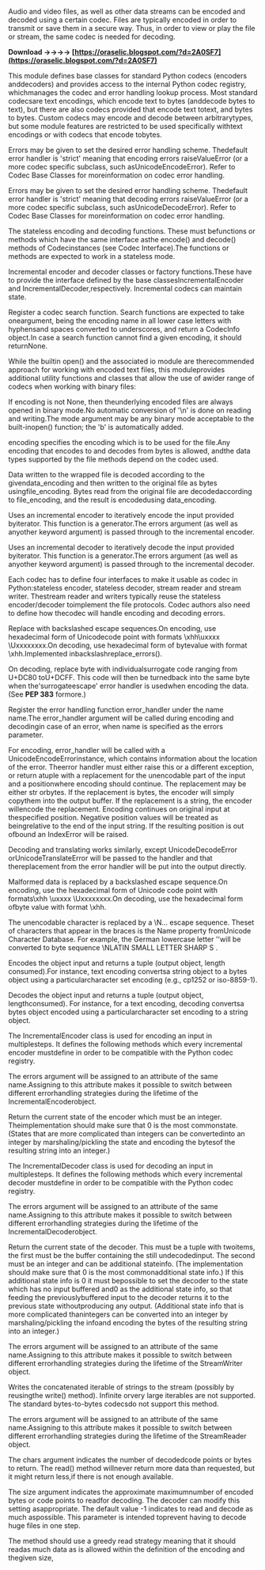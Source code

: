 
 
Audio and video files, as well as other data streams can be encoded and decoded using a certain codec. Files are typically encoded in order to transmit or save them in a secure way. Thus, in order to view or play the file or stream, the same codec is needed for decoding.
 
**Download ->->->-> [https://oraselic.blogspot.com/?d=2A0SF7](https://oraselic.blogspot.com/?d=2A0SF7)**


 
This module defines base classes for standard Python codecs (encoders anddecoders) and provides access to the internal Python codec registry, whichmanages the codec and error handling lookup process. Most standard codecsare text encodings, which encode text to bytes (anddecode bytes to text), but there are also codecs provided that encode text totext, and bytes to bytes. Custom codecs may encode and decode between arbitrarytypes, but some module features are restricted to be used specifically withtext encodings or with codecs that encode tobytes.
 
Errors may be given to set the desired error handling scheme. Thedefault error handler is 'strict' meaning that encoding errors raiseValueError (or a more codec specific subclass, such asUnicodeEncodeError). Refer to Codec Base Classes for moreinformation on codec error handling.
 
Errors may be given to set the desired error handling scheme. Thedefault error handler is 'strict' meaning that decoding errors raiseValueError (or a more codec specific subclass, such asUnicodeDecodeError). Refer to Codec Base Classes for moreinformation on codec error handling.
 
The stateless encoding and decoding functions. These must befunctions or methods which have the same interface asthe encode() and decode() methods of Codecinstances (see Codec Interface).The functions or methods are expected to work in a stateless mode.

Incremental encoder and decoder classes or factory functions.These have to provide the interface defined by the base classesIncrementalEncoder and IncrementalDecoder,respectively. Incremental codecs can maintain state.
 
Register a codec search function. Search functions are expected to take oneargument, being the encoding name in all lower case letters with hyphensand spaces converted to underscores, and return a CodecInfo object.In case a search function cannot find a given encoding, it should returnNone.
 
While the builtin open() and the associated io module are therecommended approach for working with encoded text files, this moduleprovides additional utility functions and classes that allow the use of awider range of codecs when working with binary files:
 
If encoding is not None, then theunderlying encoded files are always opened in binary mode.No automatic conversion of '\n' is done on reading and writing.The mode argument may be any binary mode acceptable to the built-inopen() function; the 'b' is automatically added.
 
encoding specifies the encoding which is to be used for the file.Any encoding that encodes to and decodes from bytes is allowed, andthe data types supported by the file methods depend on the codec used.
 
Data written to the wrapped file is decoded according to the givendata\_encoding and then written to the original file as bytes usingfile\_encoding. Bytes read from the original file are decodedaccording to file\_encoding, and the result is encodedusing data\_encoding.
 
Uses an incremental encoder to iteratively encode the input provided byiterator. This function is a generator.The errors argument (as well as anyother keyword argument) is passed through to the incremental encoder.
 
Uses an incremental decoder to iteratively decode the input provided byiterator. This function is a generator.The errors argument (as well as anyother keyword argument) is passed through to the incremental decoder.
 
Each codec has to define four interfaces to make it usable as codec in Python:stateless encoder, stateless decoder, stream reader and stream writer. Thestream reader and writers typically reuse the stateless encoder/decoder toimplement the file protocols. Codec authors also need to define how thecodec will handle encoding and decoding errors.
 
Replace with backslashed escape sequences.On encoding, use hexadecimal form of Unicodecode point with formats \xhh\uxxxx \Uxxxxxxxx.On decoding, use hexadecimal form of bytevalue with format \xhh.Implemented inbackslashreplace\_errors().
 
On decoding, replace byte with individualsurrogate code ranging from U+DC80 toU+DCFF. This code will then be turnedback into the same byte when the'surrogateescape' error handler is usedwhen encoding the data. (See **PEP 383** formore.)
 
Register the error handling function error\_handler under the name name.The error\_handler argument will be called during encoding and decodingin case of an error, when name is specified as the errors parameter.
 
For encoding, error\_handler will be called with a UnicodeEncodeErrorinstance, which contains information about the location of the error. Theerror handler must either raise this or a different exception, or return atuple with a replacement for the unencodable part of the input and a positionwhere encoding should continue. The replacement may be either str orbytes. If the replacement is bytes, the encoder will simply copythem into the output buffer. If the replacement is a string, the encoder willencode the replacement. Encoding continues on original input at thespecified position. Negative position values will be treated as beingrelative to the end of the input string. If the resulting position is out ofbound an IndexError will be raised.
 
Decoding and translating works similarly, except UnicodeDecodeError orUnicodeTranslateError will be passed to the handler and that thereplacement from the error handler will be put into the output directly.
 
Malformed data is replaced by a backslashed escape sequence.On encoding, use the hexadecimal form of Unicode code point with formats\xhh \uxxxx \Uxxxxxxxx.On decoding, use the hexadecimal form ofbyte value with format \xhh.
 
The unencodable character is replaced by a \N... escape sequence. Theset of characters that appear in the braces is the Name property fromUnicode Character Database. For example, the German lowercase letter ''will be converted to byte sequence \NLATIN SMALL LETTER SHARP S .
 
Encodes the object input and returns a tuple (output object, length consumed).For instance, text encoding convertsa string object to a bytes object using a particularcharacter set encoding (e.g., cp1252 or iso-8859-1).
 
Decodes the object input and returns a tuple (output object, lengthconsumed). For instance, for a text encoding, decoding convertsa bytes object encoded using a particularcharacter set encoding to a string object.
 
The IncrementalEncoder class is used for encoding an input in multiplesteps. It defines the following methods which every incremental encoder mustdefine in order to be compatible with the Python codec registry.
 
The errors argument will be assigned to an attribute of the same name.Assigning to this attribute makes it possible to switch between different errorhandling strategies during the lifetime of the IncrementalEncoderobject.
 
Return the current state of the encoder which must be an integer. Theimplementation should make sure that 0 is the most commonstate. (States that are more complicated than integers can be convertedinto an integer by marshaling/pickling the state and encoding the bytesof the resulting string into an integer.)
 
The IncrementalDecoder class is used for decoding an input in multiplesteps. It defines the following methods which every incremental decoder mustdefine in order to be compatible with the Python codec registry.
 
The errors argument will be assigned to an attribute of the same name.Assigning to this attribute makes it possible to switch between different errorhandling strategies during the lifetime of the IncrementalDecoderobject.
 
Return the current state of the decoder. This must be a tuple with twoitems, the first must be the buffer containing the still undecodedinput. The second must be an integer and can be additional stateinfo. (The implementation should make sure that 0 is the most commonadditional state info.) If this additional state info is 0 it must bepossible to set the decoder to the state which has no input buffered and0 as the additional state info, so that feeding the previouslybuffered input to the decoder returns it to the previous state withoutproducing any output. (Additional state info that is more complicated thanintegers can be converted into an integer by marshaling/pickling the infoand encoding the bytes of the resulting string into an integer.)
 
The errors argument will be assigned to an attribute of the same name.Assigning to this attribute makes it possible to switch between different errorhandling strategies during the lifetime of the StreamWriter object.
 
Writes the concatenated iterable of strings to the stream (possibly by reusingthe write() method). Infinite orvery large iterables are not supported. The standard bytes-to-bytes codecsdo not support this method.
 
The errors argument will be assigned to an attribute of the same name.Assigning to this attribute makes it possible to switch between different errorhandling strategies during the lifetime of the StreamReader object.
 
The chars argument indicates the number of decodedcode points or bytes to return. The read() method willnever return more data than requested, but it might return less,if there is not enough available.
 
The size argument indicates the approximate maximumnumber of encoded bytes or code points to readfor decoding. The decoder can modify this setting asappropriate. The default value -1 indicates to read and decode as much aspossible. This parameter is intended toprevent having to decode huge files in one step.
 
The method should use a greedy read strategy meaning that it should readas much data as is allowed within the definition of the encoding and thegiven size, 